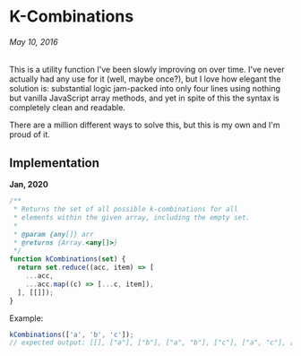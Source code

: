 # K-Combinations
###### May 10, 2016

This is a utility function I've been slowly improving on over time. I've never actually had any use for it (well, maybe once?), but I love how elegant the solution is: substantial logic jam-packed into only four lines using nothing but vanilla JavaScript array methods, and yet in spite of this the syntax is completely clean and readable.

There are a million different ways to solve this, but this is my own and I'm proud of it.

## Implementation

**Jan, 2020**

```js
/**
 * Returns the set of all possible k-combinations for all
 * elements within the given array, including the empty set.
 *
 * @param {any[]} arr
 * @returns {Array.<any[]>}
 */
function kCombinations(set) {
  return set.reduce((acc, item) => [
    ...acc,
    ...acc.map((c) => [...c, item]),
  ], [[]]);
}
```

Example:

```js
kCombinations(['a', 'b', 'c']);
// expected output: [[], ["a"], ["b"], ["a", "b"], ["c"], ["a", "c"], ["b", "c"], ["a", "b", "c"]]
```
